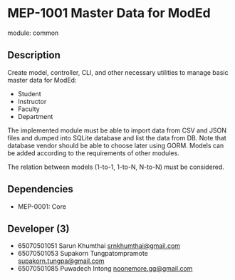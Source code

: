 # MEP-1001 Master Data for ModEd

module: common

## Description

Create model, controller, CLI, and other necessary utilities to manage basic master data
for ModEd:

- Student
- Instructor
- Faculty
- Department

The implemented module must be able to import data from CSV and JSON files and dumped
into SQLite database and list the data from DB. Note that database vendor should be able
to choose later using GORM. Models can be added according to the requirements of other
modules.

The relation between models (1-to-1, 1-to-N, N-to-N) must be considered.

## Dependencies
- MEP-0001: Core

## Developer (3)
- 65070501051 Sarun Khumthai srnkhumthai@gmail.com
- 65070501053 Supakorn Tungpatompramote supakorn.tungpa@gmail.com
- 65070501085 Puwadech Intong noonemore.gg@gmail.com
